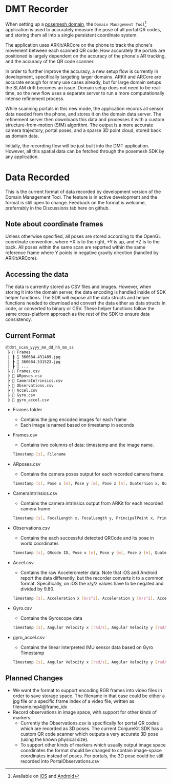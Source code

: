 # DMT Recorder

When setting up a [posemesh domain](https://www.aukilabs.com/posemesh/domains), the `Domain Management Tool`[^1] application is used to accurately measure the pose of all portal QR codes, and storing them all into a single persistent coordinate system.

The application uses ARKit/ARCore on the phone to track the phone's movement between each scanned QR code. How accurately the portals are positioned is largely dependent on the accuracy of the phone's AR tracking, and the accuracy of the QR code scanner.

In order to further improve the accuracy, a new setup flow is currently in development, specifically targeting larger domains. ARKit and ARCore are accurate enough for many use cases already, but for large domain setups the SLAM drift becomes an issue. Domain setup does not need to be real-time, so the new flow uses a separate server to run a more computationally intense refinement process.

While scanning portals in this new mode, the application records all sensor data needed from the phone, and stores it on the domain data server. The refinement server then downloads this data and processes it with a custom structure-from-motion (SfM) algorithm. The output is a more accurate camera trajectory, portal poses, and a sparse 3D point cloud, stored back as domain data.

Initially, the recording flow will be just built into the DMT application. However, all this spatial data can be fetched through the posemesh SDK by any application.

[^1]: Available on [iOS](https://apps.apple.com/us/app/domain-management-tool/id6499270503) and [Android](https://play.google.com/store/apps/details?id=com.aukilabs.domainmanagementtool&pli=1)

# Data Recorded

This is the current format of data recorded by development version of the Domain Management Tool. The feature is in active development and the format is still open to change. Feedback on the format is welcome, preferrably in the Discussions tab here on github.

## Note about coordinate frames

Unless otherwise specified, all poses are stored according to the OpenGL coordinate convention, where +X is to the right, +Y is up, and +Z is to the back. All poses within the same scan are reported within the same reference frame where Y points in negative gravity direction (handled by ARKit/ARCore).

## Accessing the data

The data is currently stored as CSV files and images. However, when storing it into the domain server, the data encoding is handled inside of SDK helper functions. The SDK will expose all the data structs and helper functions needed to download and convert the data either as data structs in code, or converted to binary or CSV. These helper functions follow the same cross-platform approach as the rest of the SDK to ensure data consistency.

## Current Format

```bash
📦dmt_scan_yyyy_mm_dd_hh_mm_ss
 ┣ 📂 Frames
 ┃ ┣ 📜 360684.431489.jpg
 ┃ ┣ 📜 360684.531523.jpg
 ┃ ┣ 📜 ...
 ┣ 📜 Frames.csv
 ┣ 📜 ARposes.csv
 ┣ 📜 CameraIntrinsics.csv
 ┣ 📜 Observations.csv
 ┣ 📜 Accel.csv
 ┣ 📜 Gyro.csv
 ┣ 📜 gyro_accel.csv
```

- Frames folder
    - Contains the jpeg encoded images for each frame
    - Each image is named based on timestamp in seconds

- Frames.csv
    - Contains two columns of data: timestamp and the image name.
    
    ```bash
    Timestamp [s], Filename 
    ```
    
- ARposes.csv
    - Contains the camera poses output for each recorded camera frame.
    
    ```bash
    Timestamp [s], Pose x [m], Pose y [m], Pose z [m], Quaternion x, Quaternion y, Quaternion z, Quaternion w
    ```
    
- CameraIntrinsics.csv
    - Contains the camera intrinsics output from ARKit for each recorded camera frame
    
    ```bash
    Timestamp [s], FocalLength x, FocalLength y, PrincipalPoint x, PrincipalPoint y, Resolution x, Resolution y
    ```
    
- Observations.csv
    - Contains the each successful detected QRCode and its pose in world coordinates
    
    ```bash
    Timestamp [s], QRcode ID, Pose x [m], Pose y [m], Pose z [m], Quaternion x, Quaternion y, Quaternion z, Quaternion w,
    ```
    
- Accel.csv
    - Contains the raw Accelerometer data. Note that iOS and Android report the data differently, but the recorder converts it to a common format. Specifically, on iOS the x/y/z values have to be negated and divided by 9.80.
    
    ```bash
    Timestamp [s], Acceleration x [m/s^2], Acceleration y [m/s^2], Acceleration z [m/s^2]
    ```
    
- Gyro.csv
    - Contains the Gyroscope data
    
    ```bash
    Timestamp [s], Angular Velocity x [rad/s], Angular Velocity y [rad/s], Angular Velocity z [rad/s]
    ```
    
- gyro_accel.csv
    - Contains the linear interpreted IMU sensor data based on Gyro Timestamp
    
    ```bash
    Timestamp [s], Angular Velocity x [rad/s], Angular Velocity y [rad/s], Angular Velocity z [rad/s], Acceleration x [m/s^2], Acceleration y [m/s^2], Acceleration z [m/s^2]
    ```

## Planned Changes
- We want the format to support encoding RGB frames into video files in order to save storage space. The filename in that case could be either a jpg file or a specific frame index of a video file, written as filename.mp4@frame_idx
- Record observations in image space, with support for other kinds of markers.
  - Currently the Observations.csv is specifically for portal QR codes which are recorded as 3D poses. The current ConjureKit SDK has a custom QR code scanner which outputs a very accurate 3D pose (using the known physical size).
  - To support other kinds of markers which usually output image space coordinates the format should be changed to contain image-space coordinates instead of poses. For portals, the 3D pose could be still recorded into PortalObservations.csv